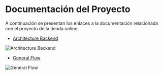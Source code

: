 # Documentación del Proyecto

A continuación se presentan los enlaces a la documentación relacionada con el proyecto de la tienda online:

- [Architecture Backend](https://drive.google.com/file/d/108cMvBN2_YkJelG_fotMMbMRPrbQs4Bp/view?usp=sharing)

![Architecture Backend](https://drive.google.com/file/d/108cMvBN2_YkJelG_fotMMbMRPrbQs4Bp/view?usp=sharing)

- [General Flow](https://www.figma.com/board/ASyV63IL4yQNtwssTNqc3M/General-flow?node-id=0-1&t=jGREs6WrJGSY9W4I-0)

![General Flow](https://drive.google.com/uc?export=view&id=1AFD7BmswZOoBr9DMm8nqJYgvTSi8c0A2)



